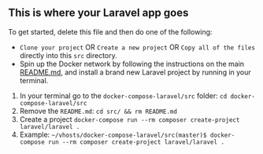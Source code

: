 ## This is where your Laravel app goes

To get started, delete this file and then do one of the following:

- `Clone your project` OR `Create a new project` OR  `Copy all of the files` directly into this `src` directory.
- Spin up the Docker network by following the instructions on the main [README.md](../README.md), and install a brand new Laravel project by running in your terminal.
1. In your terminal go to the `docker-compose-laravel/src` folder: `cd docker-compose-laravel/src`
2. Remove the `README.md`: ```cd src/ && rm README.md```
3. Create a project ```docker-compose run --rm composer create-project laravel/laravel .```
4. Example: `~/vhosts/docker-compose-laravel/src(master)$ docker-compose run --rm composer create-project laravel/laravel .`

